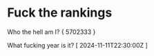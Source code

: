# Fuck the rankings

Who the hell am I?
{ 5702333 }

What fucking year is it?
[ 2024-11-11T22:30:00Z ]
